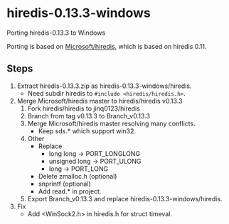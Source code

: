 # hiredis-0.13.3-windows
Porting hiredis-0.13.3 to Windows

Porting is based on [Microsoft/hiredis](https://github.com/Microsoft/hiredis),
which is based on hiredis 0.11.

## Steps

1. Extract hiredis-0.13.3.zip as hiredis-0.13.3-windows/hiredis.
    - Need subdir hiredis to ```#include <hiredis/hiredis.h>```.
2. Merge Microsoft/hiredis master to hiredis/hiredis v0.13.3
    1. Fork hiredis/hiredis to jinq0123/hiredis
    2. Branch from tag v0.13.3 to Branch_v0.13.3
    3. Merge Microsoft/hiredis master resolving many conflicts.
        - Keep sds.* which support win32.
    4. Other
        - Replace
            + long long -> PORT_LONGLONG
            + unsigned long -> PORT_ULONG
            + long -> PORT_LONG
        - Delete zmalloc.h  (optional)
        - snprintf  (optional)
        - Add read.* in project.
    5. Export Branch_v0.13.3 and replace hiredis-0.13.3-windows/hiredis.
3. Fix 
    - Add <WinSock2.h> in hiredis.h for struct timeval.

